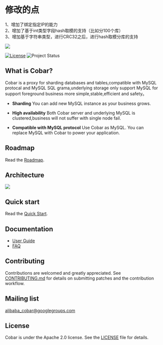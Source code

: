 
<h1>修改的点</h1>
1、增加了绑定指定IP的能力 <br/>
2、增加了基于int类型字段hash取模的支持（比如分100个库）<br/>
3、增加基于字符串类型，进行CRC32之后，进行hash取模分库的支持<br/>


![](https://raw.githubusercontent.com/alibaba/cobar/master/doc/Cobar_logo.png)

[![License](https://img.shields.io/badge/license-Apache%202-4EB1BA.svg)](https://www.apache.org/licenses/LICENSE-2.0.html)
![Project Status](https://img.shields.io/badge/status-release-green.svg)

## What is Cobar?

Cobar is a proxy for sharding databases and tables,compatible with MySQL protocal and MySQL SQL grama,underlying storage only support MySQL for support foreground business more simple,stable,efficient and safety。

- __Sharding__
You can add new MySQL instance as your business grows.

- __High availability__
Both Cobar server and underlying MySQL is clustered,business will not suffer with single node fail.

- __Compatible with MySQL protocol__
Use Cobar as MySQL. You can replace MySQL with Cobar to power your application.

## Roadmap

Read the [Roadmap](https://github.com/alibaba/cobar/wiki/RoadMap).

## Architecture

![](https://raw.githubusercontent.com/alibaba/cobar/master/doc/Cobar_architecture.png)

## Quick start

Read the [Quick Start](https://github.com/alibaba/cobar/wiki/Quick-Start).

## Documentation

+ [User Guide](https://github.com/alibaba/cobar/wiki/User--Guide)
+ [FAQ](https://github.com/alibaba/cobar/wiki/FAQ)


## Contributing

Contributions are welcomed and greatly appreciated. See [CONTRIBUTING.md](https://github.com/alibaba/cobar/blob/master/CONTRIBUTING.md)
for details on submitting patches and the contribution workflow.

## Mailing list
alibaba_cobar@googlegroups.com


## License
Cobar is under the Apache 2.0 license. See the [LICENSE](https://github.com/alibaba/cobar/blob/master/LICENSE) file for details.

